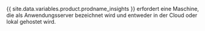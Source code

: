 {{ site.data.variables.product.prodname_insights }} erfordert eine Maschine, die als Anwendungsserver bezeichnet wird und entweder in der Cloud oder lokal gehostet wird.
